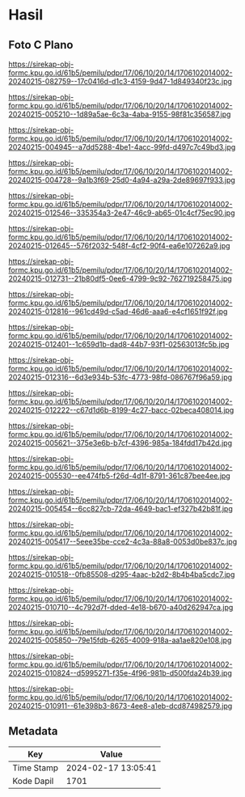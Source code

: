 # Hasil

## Foto C Plano

https://sirekap-obj-formc.kpu.go.id/61b5/pemilu/pdpr/17/06/10/20/14/1706102014002-20240215-082759--17c0416d-d1c3-4159-9d47-1d849340f23c.jpg

https://sirekap-obj-formc.kpu.go.id/61b5/pemilu/pdpr/17/06/10/20/14/1706102014002-20240215-005210--1d89a5ae-6c3a-4aba-9155-98f81c356587.jpg

https://sirekap-obj-formc.kpu.go.id/61b5/pemilu/pdpr/17/06/10/20/14/1706102014002-20240215-004945--a7dd5288-4be1-4acc-99fd-d497c7c49bd3.jpg

https://sirekap-obj-formc.kpu.go.id/61b5/pemilu/pdpr/17/06/10/20/14/1706102014002-20240215-004728--9a1b3f69-25d0-4a94-a29a-2de89697f933.jpg

https://sirekap-obj-formc.kpu.go.id/61b5/pemilu/pdpr/17/06/10/20/14/1706102014002-20240215-012546--335354a3-2e47-46c9-ab65-01c4cf75ec90.jpg

https://sirekap-obj-formc.kpu.go.id/61b5/pemilu/pdpr/17/06/10/20/14/1706102014002-20240215-012645--576f2032-548f-4cf2-90f4-ea6e107262a9.jpg

https://sirekap-obj-formc.kpu.go.id/61b5/pemilu/pdpr/17/06/10/20/14/1706102014002-20240215-012731--21b80df5-0ee6-4799-9c92-762719258475.jpg

https://sirekap-obj-formc.kpu.go.id/61b5/pemilu/pdpr/17/06/10/20/14/1706102014002-20240215-012816--961cd49d-c5ad-46d6-aaa6-e4cf1651f92f.jpg

https://sirekap-obj-formc.kpu.go.id/61b5/pemilu/pdpr/17/06/10/20/14/1706102014002-20240215-012401--1c659d1b-dad8-44b7-93f1-02563013fc5b.jpg

https://sirekap-obj-formc.kpu.go.id/61b5/pemilu/pdpr/17/06/10/20/14/1706102014002-20240215-012316--6d3e934b-53fc-4773-98fd-086767f96a59.jpg

https://sirekap-obj-formc.kpu.go.id/61b5/pemilu/pdpr/17/06/10/20/14/1706102014002-20240215-012222--c67d1d6b-8199-4c27-bacc-02beca408014.jpg

https://sirekap-obj-formc.kpu.go.id/61b5/pemilu/pdpr/17/06/10/20/14/1706102014002-20240215-005621--375e3e6b-b7cf-4396-985a-184fdd17b42d.jpg

https://sirekap-obj-formc.kpu.go.id/61b5/pemilu/pdpr/17/06/10/20/14/1706102014002-20240215-005530--ee474fb5-f26d-4d1f-8791-361c87bee4ee.jpg

https://sirekap-obj-formc.kpu.go.id/61b5/pemilu/pdpr/17/06/10/20/14/1706102014002-20240215-005454--6cc827cb-72da-4649-bac1-ef327b42b81f.jpg

https://sirekap-obj-formc.kpu.go.id/61b5/pemilu/pdpr/17/06/10/20/14/1706102014002-20240215-005417--5eee35be-cce2-4c3a-88a8-0053d0be837c.jpg

https://sirekap-obj-formc.kpu.go.id/61b5/pemilu/pdpr/17/06/10/20/14/1706102014002-20240215-010518--0fb85508-d295-4aac-b2d2-8b4b4ba5cdc7.jpg

https://sirekap-obj-formc.kpu.go.id/61b5/pemilu/pdpr/17/06/10/20/14/1706102014002-20240215-010710--4c792d7f-dded-4e18-b670-a40d262947ca.jpg

https://sirekap-obj-formc.kpu.go.id/61b5/pemilu/pdpr/17/06/10/20/14/1706102014002-20240215-005850--79e15fdb-6265-4009-918a-aa1ae820e108.jpg

https://sirekap-obj-formc.kpu.go.id/61b5/pemilu/pdpr/17/06/10/20/14/1706102014002-20240215-010824--d5995271-f35e-4f96-981b-d500fda24b39.jpg

https://sirekap-obj-formc.kpu.go.id/61b5/pemilu/pdpr/17/06/10/20/14/1706102014002-20240215-010911--61e398b3-8673-4ee8-a1eb-dcd874982579.jpg


## Metadata

| Key        | Value               |
| ---------- | ------------------- |
| Time Stamp | 2024-02-17 13:05:41 |
| Kode Dapil | 1701                |



